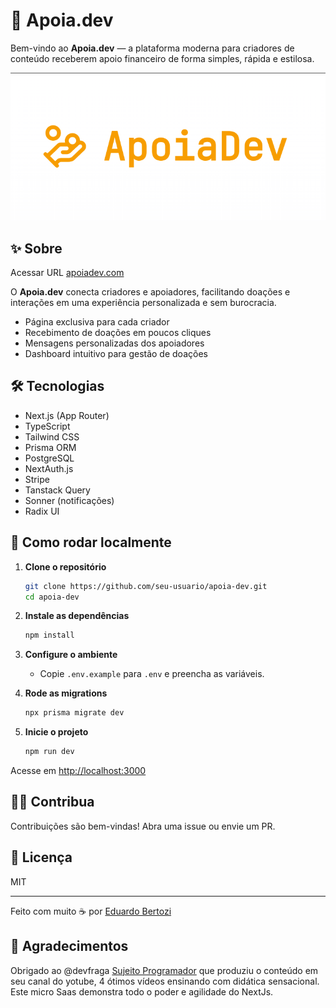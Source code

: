# 🚀 Apoia.dev

Bem-vindo ao **Apoia.dev** — a plataforma moderna para criadores de conteúdo receberem apoio financeiro de forma simples, rápida e estilosa.

![Logo Apoia.dev](public/logo.png)

## ✨ Sobre

Acessar URL [apoiadev.com](https://apoia-dev.vercel.app/)

O **Apoia.dev** conecta criadores e apoiadores, facilitando doações e interações em uma experiência personalizada e sem burocracia.

- Página exclusiva para cada criador
- Recebimento de doações em poucos cliques
- Mensagens personalizadas dos apoiadores
- Dashboard intuitivo para gestão de doações

## 🛠️ Tecnologias

- Next.js (App Router)
- TypeScript
- Tailwind CSS
- Prisma ORM
- PostgreSQL
- NextAuth.js
- Stripe
- Tanstack Query
- Sonner (notificações)
- Radix UI

## 🚦 Como rodar localmente

1. **Clone o repositório**

   ```sh
   git clone https://github.com/seu-usuario/apoia-dev.git
   cd apoia-dev
   ```

2. **Instale as dependências**

   ```sh
   npm install
   ```

3. **Configure o ambiente**

   - Copie `.env.example` para `.env` e preencha as variáveis.

4. **Rode as migrations**

   ```sh
   npx prisma migrate dev
   ```

5. **Inicie o projeto**
   ```sh
   npm run dev
   ```

Acesse em [http://localhost:3000](http://localhost:3000)

## 🧑‍💻 Contribua

Contribuições são bem-vindas! Abra uma issue ou envie um PR.

## 📄 Licença

MIT

---

Feito com muito ☕ por [Eduardo Bertozi](https://github.com/eduardobertozi)

## 🤝 Agradecimentos

Obrigado ao @devfraga [Sujeito Programador](https://github.com/devfraga) que produziu o conteúdo em seu canal do yotube,
4 ótimos vídeos ensinando com didática sensacional. Este micro Saas demonstra
todo o poder e agilidade do NextJs.
